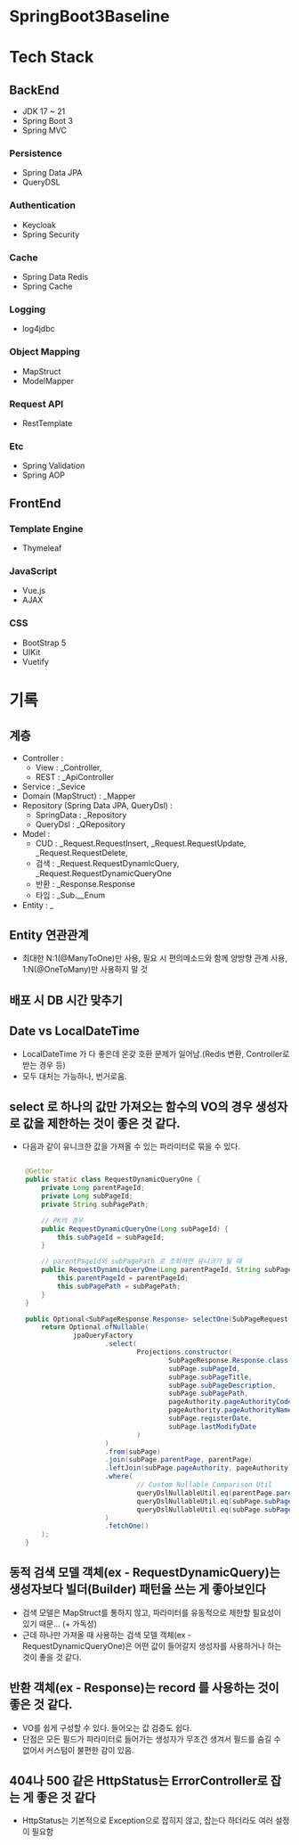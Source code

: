 # SpringBoot3Baseline

# Tech Stack
## BackEnd
- JDK 17 ~ 21
- Spring Boot 3
- Spring MVC

### Persistence
- Spring Data JPA
- QueryDSL

### Authentication
- Keycloak
- Spring Security

### Cache
- Spring Data Redis
- Spring Cache

### Logging
- log4jdbc

### Object Mapping
- MapStruct
- ModelMapper

### Request API
- RestTemplate

### Etc
- Spring Validation
- Spring AOP


## FrontEnd

### Template Engine
- Thymeleaf

### JavaScript
- Vue.js
- AJAX

### CSS
- BootStrap 5
- UIKit
- Vuetify


# 기록
## 계층
- Controller :
    - View : _Controller,
    - REST : _ApiController
- Service : _Sevice
- Domain (MapStruct) : _Mapper
- Repository (Spring Data JPA, QueryDsl) :
    - SpringData : _Repository
    - QueryDsl : _QRepository
- Model :
    - CUD : _Request.RequestInsert, _Request.RequestUpdate, _Request.RequestDelete,
    - 검색 : _Request.RequestDynamicQuery, _Request.RequestDynamicQueryOne
    - 반환 : _Response.Response
    - 타입 : _Sub.__Enum
- Entity : _

## Entity 연관관계
- 최대한 N:1(@ManyToOne)만 사용, 필요 시 편의메소드와 함께 양방향 관계 사용, 1:N(@OneToMany)만 사용하지 말 것


## 배포 시 DB 시간 맞추기

## Date vs LocalDateTime
- LocalDateTime 가 다 좋은데 온갖 호환 문제가 일어남.(Redis 변환, Controller로 받는 경우 등)
- 모두 대처는 가능하나, 번거로움.

## select 로 하나의 값만 가져오는 함수의 VO의 경우 생성자로 값을 제한하는 것이 좋은 것 같다.
- 다음과 같이 유니크한 값을 가져올 수 있는 파라미터로 묶을 수 있다.
```java

    @Getter
    public static class RequestDynamicQueryOne {
        private Long parentPageId;
        private Long subPageId;
        private String subPagePath;

        // PK의 경우
        public RequestDynamicQueryOne(Long subPageId) {
            this.subPageId = subPageId;
        }

        // parentPageId와 subPagePath 로 조회하면 유니크가 될 때
        public RequestDynamicQueryOne(Long parentPageId, String subPagePath) {
            this.parentPageId = parentPageId;
            this.subPagePath = subPagePath;
        }
    }

```
```java
    public Optional<SubPageResponse.Response> selectOne(SubPageRequest.RequestDynamicQueryOne requestDynamicQueryOne){
        return Optional.ofNullable(
                jpaQueryFactory
                        .select(
                                Projections.constructor(
                                        SubPageResponse.Response.class,
                                        subPage.subPageId,
                                        subPage.subPageTitle,
                                        subPage.subPageDescription,
                                        subPage.subPagePath,
                                        pageAuthority.pageAuthorityCode.coalesce(""),
                                        pageAuthority.pageAuthorityName.coalesce(""),
                                        subPage.registerDate,
                                        subPage.lastModifyDate
                                )
                        )
                        .from(subPage)
                        .join(subPage.parentPage, parentPage)
                        .leftJoin(subPage.pageAuthority, pageAuthority)
                        .where(
                                // Custom Nullable Comparison Util
                                queryDslNullableUtil.eq(parentPage.parentPageId, requestDynamicQueryOne.getParentPageId()),
                                queryDslNullableUtil.eq(subPage.subPageId, requestDynamicQueryOne.getSubPageId()),
                                queryDslNullableUtil.eq(subPage.subPagePath, requestDynamicQueryOne.getSubPagePath())
                        )
                        .fetchOne()
        );
    }
```

## 동적 검색 모델 객체(ex - RequestDynamicQuery)는 생성자보다 빌더(Builder) 패턴을 쓰는 게 좋아보인다
- 검색 모델은 MapStruct를 통하지 않고, 파라미터를 유동적으로 제한할 필요성이 있기 때문... (+ 가독성)
- 근데 하나만 가져올 때 사용하는 검색 모델 객체(ex - RequestDynamicQueryOne)은 어떤 값이 들어갈지 생성자를 사용하거나 하는 것이 좋을 것 같다.

## 반환 객체(ex - Response)는 record 를 사용하는 것이 좋은 것 같다.
- VO를 쉽게 구성할 수 있다. 들어오는 값 검증도 쉽다.
- 단점은 모든 필드가 파라미터로 들어가는 생성자가 무조건 생겨서 필드를 숨길 수 없어서 커스텀이 불편한 감이 있음.

## 404나 500 같은 HttpStatus는 ErrorController로 잡는 게 좋은 것 같다
- HttpStatus는 기본적으로 Exception으로 잡히지 않고, 잡는다 하더라도 여러 설정이 필요함
